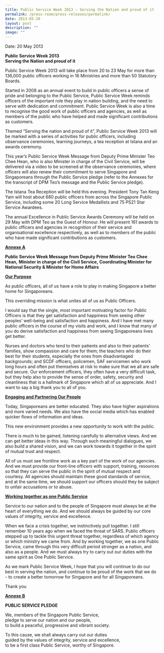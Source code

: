```yaml
---
title: Public Service Week 2013 – Serving the Nation and proud of it
permalink: /press-room/press-releases/permalink/
date: 2013-05-20
layout: post
description: ""
image: ""
---
```


Date: 20 May 2013

**Public Service Week 2013  
Serving the Nation and proud of it**

Public Service Week 2013 will take place from 20 to 23 May for more than 136,000 public officers working in 16 Ministries and more than 50 Statutory Boards.

Started in 2008 as an annual event to build in public officers a sense of pride and belonging to the Public Service, Public Service Week reminds officers of the important role they play in nation building, and the need to serve with dedication and commitment. Public Service Week is also a time to recognise the good work of public officers and agencies, as well as members of the public who have helped and made significant contributions as customers.

Themed “Serving the nation and proud of it”, Public Service Week 2013 will be marked with a series of activities for public officers, including observance ceremonies, learning journeys, a tea reception at Istana and an awards ceremony.

This year’s Public Service Week Message from Deputy Prime Minister Teo Chee Hean, who is also Minister in charge of the Civil Service, will be delivered via a video to be screened at the observance ceremonies, where officers will also renew their commitment to serve Singapore and Singaporeans through the Public Service pledge (refer to the Annexes for the transcript of DPM Teo’s message and the Public Service pledge).

The Istana Tea Reception will be held this evening. President Tony Tan Keng Yam will host about 680 public officers from across the Singapore Public Service, including some 20 Long Service Medallists and 75 PS21 Star Service Awardees.

The annual Excellence in Public Service Awards Ceremony will be held on 29 May with DPM Teo as the Guest of Honour. He will present 161 awards to public officers and agencies in recognition of their service and organisational excellence respectively, as well as to members of the public who have made significant contributions as customers.

  
<u>**Annexe A**</u>

**Public Service Week Message from Deputy Prime Minister Teo Chee Hean,**
**Minister in charge of the Civil Service,**
**Coordinating Minister for National Security & Minister for Home Affairs**

<u>**Our Purpose**</u>

As public officers, all of us have a role to play in making Singapore a better home for Singaporeans.

This overriding mission is what unites all of us as Public Officers.  
  
I would say that the single, most important motivating factor for Public Officers is that they get satisfaction and happiness from seeing other peoples’ well-being and satisfaction and happiness. And I have met many public officers in the course of my visits and work, and I know that many of you do derive satisfaction and happiness from seeing Singaporeans lives get better.  
  
Nurses and doctors who tend to their patients and also to their patients’ families, show compassion and care for them; the teachers who do their best for their students, especially the ones from disadvantaged backgrounds; and SCDF officers, policemen, SAF servicemen who work long hours and often put themselves at risk to make sure that we all are safe and secure. Our enforcement officers, they often have a very difficult task, but they help also to provide the sense of order, safety, security and cleanliness that is a hallmark of Singapore which all of us appreciate. And I want to say a big thank you to all of you.  
  
<u>**Engaging and Partnering Our People**</u>

Today, Singaporeans are better educated. They also have higher aspirations and more varied needs. We also have the social media which has enabled quicker flows of information and ideas.  
  
This new environment provides a new opportunity to work with the public.  
  
There is much to be gained, listening carefully to alternative views. And we can get better ideas in this way. Through such meaningful dialogues, we also build a shared vision, and we can work towards it together in the spirit of mutual trust and respect.  
  
All of us must see frontline work as a key part of the work of our agencies. And we must provide our front-line officers with support, training, resources so that they can serve the public in the spirit of mutual respect and courtesy. All agencies should maintain these good standards of service, and at the same time, we should support our officers should they be subject to unfair accusations or to abuse.  
  
<u>**Working together as one Public Service**</u>

Service to our nation and to the people of Singapore must always be at the heart of everything we do. And we should always be guided by our core values of integrity, service and excellence.  
  
When we face a crisis together, we instinctively pull together. I still remember 10 years ago when we faced the threat of SARS. Public officers stepped up to tackle this urgent threat together, regardless of which agency or which ministry we came from. And by working together, we as one Public Service, came through this very difficult period stronger as a nation, and also as a people. And we must always try to carry out our duties with the same spirit as One Public Service.  
  
As we mark Public Service Week, I hope that you will continue to do our best in serving the nation, and continue to be proud of the work that we do - to create a better tomorrow for Singapore and for all Singaporeans.  
  
Thank you  
  
  
<u>**Annexe B**</u>

**PUBLIC SERVICE PLEDGE**  
  
We, members of the Singapore Public Service,   
pledge to serve our nation and our people,   
to build a peaceful, progressive and vibrant society.  
  
To this cause, we shall always carry out our duties  
guided by the values of integrity, service and excellence,   
to be a first class Public Service, worthy of Singapore.